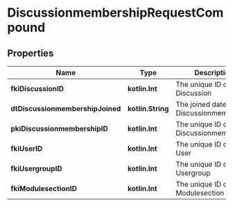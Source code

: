 
# DiscussionmembershipRequestCompound

## Properties
Name | Type | Description | Notes
------------ | ------------- | ------------- | -------------
**fkiDiscussionID** | **kotlin.Int** | The unique ID of the Discussion | 
**dtDiscussionmembershipJoined** | **kotlin.String** | The joined date of the Discussionmembership | 
**pkiDiscussionmembershipID** | **kotlin.Int** | The unique ID of the Discussionmembership |  [optional]
**fkiUserID** | **kotlin.Int** | The unique ID of the User |  [optional]
**fkiUsergroupID** | **kotlin.Int** | The unique ID of the Usergroup |  [optional]
**fkiModulesectionID** | **kotlin.Int** | The unique ID of the Modulesection |  [optional]



